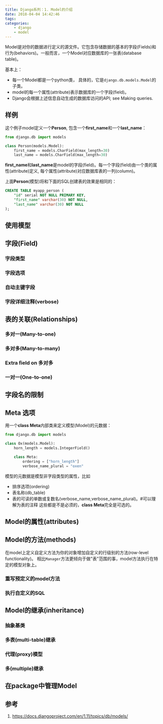 ```yaml
---
title: Django系列：1. Model的介绍
date: 2018-04-04 14:42:46
tags:
categories:
    - django
    - model
---
```


Model是对你的数据进行定义的源文件。它包含存储数据的基本的字段(Fields)和行为(behaviors)。一般而言，一个Model对应数据库的一张表(database table)。

基本上：
- 每一个Model都是一个python类， 具体的，它是`django.db.models.Model`的子类。
- model的每一个属性(attribute)表示数据库的一个字段(field)。
- Django会根据上述信息自动生成的数据库访问的API; see Making queries.

## 样例
这个例子model定义一个**Person**, 包含一个**first_name**和一个**last_name**：
``` python
from django.db import models

class Person(models.Model):
    first_name = models.CharField(max_length=30)
    last_name = models.CharField(max_length=30)
```
**first_name**和**last_name**是model的字段(field)。每一个字段(field)由一个类的属性(attribute)定义, 每个属性(attribute)对应数据库表的一列(column)。

上面**Person**(模型)将和下面的SQL创建表的效果是相同的：
``` SQL
CREATE TABLE myapp_person (
    "id" serial NOT NULL PRIMARY KEY,
    "first_name" varchar(30) NOT NULL,
    "last_name" varchar(30) NOT NULL
);
```

## 使用模型


## 字段(Field)

### 字段类型

### 字段选项

### 自动主键字段

### 字段详细注释(verbose)

## 表的关联(Relationships)

### 多对一(Many-to-one)

### 多对多(Many-to-many)

### Extra field on 多对多

### 一对一(One-to-one)


## 字段名的限制

## **Meta** 选项
用一个**class Meta**内部类来定义模型(Model)的元数据：
``` python
from django.db import models

class Ox(models.Model):
    horn_length = models.IntegerField()

    class Meta:
        ordering = ["horn_length"]
        verbose_name_plural = "oxen"
```
模型的元数据是模型非字段类型的属性，比如
- 排序选项(ordering)
- 表名称(db_table)
- 表的可读的单数或复数名(verbose_name,verbose_name_plural)。#可以理解为表的注释
这些都是不是必须的，**class Meta**完全是可选的。

## Model的属性(attributes)

## Model的方法(methods)
在model上定义自定义方法为你的对象增加自定义的行级别的方法(row-level functionality)。
相比`Manager`方法更倾向于做"表"范围的事，model方法执行在特定的模型对象上。

### 重写预定义的model方法

### 执行自定义的SQL

## Model的继承(inheritance)

### 抽象基类

### 多表(multi-table)继承

### 代理(proxy)模型

### 多(multiple)继承

## 在package中管理Model


## 参考
1. https://docs.djangoproject.com/en/1.11/topics/db/models/